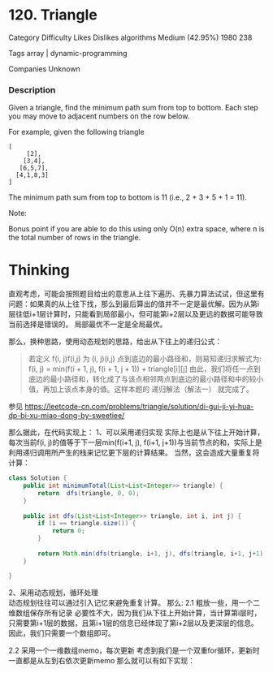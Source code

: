 # 120. Triangle
Category	Difficulty	Likes	Dislikes
algorithms	Medium (42.95%)	1980	238

Tags
array | dynamic-programming

Companies
Unknown

### Description  

Given a triangle, find the minimum path sum from top to bottom. Each step you may move to adjacent numbers on the row below.

For example, given the following triangle
```
[
     [2],
    [3,4],
   [6,5,7],
  [4,1,8,3]
]
```
The minimum path sum from top to bottom is 11 (i.e., 2 + 3 + 5 + 1 = 11).

Note:

Bonus point if you are able to do this using only O(n) extra space, where n is the total number of rows in the triangle.


# Thinking  

直观考虑，可能会按照题目给出的意思从上往下遍历、先暴力算法试试，但这里有问题：如果真的从上往下找，那么到最后算出的值并不一定是最优解。因为从第i层往低i+1层计算时，只能看到局部最小，但可能第i+2层以及更远的数据可能导致当前选择是错误的。
局部最优不一定是全局最优。

那么，换种思路，使用动态规划的思路，给出从下往上的递归公式：

>若定义 f(i, j)f(i,j) 为 (i, j)(i,j) 点到底边的最小路径和，则易知递归求解式为:
>f(i, j) = min(f(i + 1, j), f(i + 1, j + 1)) + triangle[i][j]
>由此，我们将任一点到底边的最小路径和，转化成了与该点相邻两点到底边的最小路径和中的较小值，再加上该点本身的值。这样本题的 递归解法（解法一） 就完成了。

参见 https://leetcode-cn.com/problems/triangle/solution/di-gui-ji-yi-hua-dp-bi-xu-miao-dong-by-sweetiee/

那么据此，在代码实现上：
1、可以采用递归实现
实际上也是从下往上开始计算，每次当前f(i, j)的值等于下一层min(f(i+1, j), f(i+1, j+1))与当前节点的和，实际上是利用递归调用所产生的栈来记忆更下层的计算结果。
当然，这会造成大量重复将计算：
```java
class Solution {
    public int minimumTotal(List<List<Integer>> triangle) {
        return  dfs(triangle, 0, 0);
    }
    
    public int dfs(List<List<Integer>> triangle, int i, int j) {
        if (i == triangle.size()) {
            return 0;
        }
    
        return Math.min(dfs(triangle, i+1, j), dfs(triangle, i+1, j+1)) + triangle.get(i).get(j);
    }

}
```

2、采用动态规划，循环处理  
动态规划往往可以通过引入记忆来避免重复计算。
那么:
2.1 粗放一些，用一个二维数组保存所有记录
必要性不大，因为我们从下往上开始计算，当计算第i层时，只需要第i+1层的数据，且第i+1层的信息已经体现了第i+2层以及更深层的信息。
因此，我们只需要一个数组即可。

2.2 采用一个一维数组memo，每次更新
考虑到我们是一个双重for循环，更新时一直都是从左到右依次更新memo
那么就可以有如下实现：
```java

```